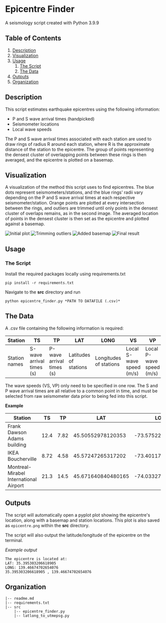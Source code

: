 # Epicentre Finder

A seismology script created with Python 3.9.9

## Table of Contents
1. [Description](#Description)
2. [Visualization](#Visualization)
3. [Usage](#Usage)
    1. [The Script](#script)
    2. [The Data](#data)
4. [Outputs](#Outputs)
5. [Organization](#Organization)


## Description

This script estimates earthquake epicentres using the following information:
* P and S wave arrival times (handpicked)
* Seismometer locations
* Local wave speeds

The P and S wave arrival times associated with each station are used to draw rings of radius R around each station, where R is the approximate distance of the station to the epicentre. The group of points representing the densest cluster of overlapping points between these rings is then averaged, and the epicentre is plotted on a basemap.

## Visualization

A visualization of the method this script uses to find epicentres. The blue dots represent seismometers/stations, and the blue rings' radii vary depending on the P and S wave arrival times at each respective seismometer/station. Orange points are plotted at every intersection between the rings, and outliers are trimmed until only points in the densest cluster of overlaps remains, as in the second image. The averaged location of points in the densest cluster is then set as the epicentre and plotted against a basemap. 

![Initial plot](https://i.imgur.com/u6Gj408.png)
![Trimming outliers](https://i.imgur.com/HCF2qjm.png)
![Added basemap](https://i.imgur.com/9P2VTST.png)
![Final result](https://i.imgur.com/JL3vCrU.png)

## Usage

### The Script <a name="script"></a>

Install the required packages locally using requirements.txt

```
pip install -r requirements.txt
```

Navigate to the **src** directory and run

```
python epicentre_finder.py *PATH TO DATAFILE (.csv)*
```

## The Data <a name="data"></a>

A .csv file containing the following information is required:

Station | TS | TP | LAT | LONG | VS | VP
---|---|---|---|---|---|---
Station names | S-wave arrival times (s) | P-wave arrival times (s) | Latitudes of stations | Longitudes of stations | Local S-wave speed (m/s) | Local P-wave speed (m/s)

The wave speeds (VS, VP) only need to be specified in one row. The S and P wave arrival times are all relative to a common point in time, and must be selected from raw seismometer data prior to being fed into this script.



**Example**

Station | TS | TP | LAT | LONG | VS | VP
---|---|---|---|---|---|---
Frank Dawson Adams building | 12.4 | 7.82 | 45.50552978120353 | -73.57522984289152 | 2300 | 4680
IKEA Boucherville | 8.72 | 4.58 | 45.57247265317202 | -73.40117329505202 | |
Montreal-Mirabel International Airport | 21.3 | 14.5 | 45.671640840480165 | -74.03327505426336 | |

## Outputs

The script will automatically open a pyplot plot showing the epicentre's location, along with a basemap and station locations. This plot is also saved as `epicentre.png` within the **src** directory.

The script will also output the latitude/longitude of the epicentre on the terminal.

_Example output_


```
The epicentre is located at:
LAT: 35.395303206618905
LONG: 139.46674702654076
35.395303206618905 , 139.46674702654076
```

## Organization
```
|-- readme.md
|-- requirements.txt
|-- src
    |-- epicentre_finder.py 
    |-- latlong_to_utmepsg.py
```









